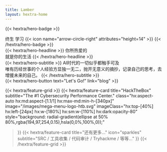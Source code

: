 ```yaml
---
title: Lamber
layout: hextra-home
---
```


{{< hextra/hero-badge >}}
  <div class="hx:w-2 hx:h-2 hx:rounded-full hx:bg-primary-400"></div>
  <span>终生 学习</span>
  {{< icon name="arrow-circle-right" attributes="height=14" >}}
{{< /hextra/hero-badge >}}

<div class="hx:mt-6 hx:mb-6">
{{< hextra/hero-headline >}}
  你所热爱的&nbsp;<br class="hx:sm:block hx:hidden" />就是你的生活
{{< /hextra/hero-headline >}}
</div>

<div class="hx:mb-12">
{{< hextra/hero-subtitle >}}
  AI时代的一切似乎都触手可及&nbsp;<br class="hx:sm:block hx:hidden" />唯有历经世事的个人经验方显独一无二，抛开无意义的摘抄，记录自己的思考，去增援未来的自己。
{{< /hextra/hero-subtitle >}}
</div>

<div class="hx:mb-6">
{{< hextra/hero-button text="Let's Go!" link="blog" >}}
</div>

<div class="hx:mt-6"></div>

{{< hextra/feature-grid >}}
  {{< hextra/feature-card
    title="HackTheBox"
    subtitle="The #1 Cybersecurity Performance Center."
    class="hx:aspect-auto hx:md:aspect-[1.1/1] hx:max-md:min-h-[340px]"
    image="/images/mega-menu-logo-htb.svg"
    imageClass="hx:top-[40%] hx:left-[24px] hx:w-[180%] hx:sm:w-[110%] hx:dark:opacity-80"
    style="background: radial-gradient(ellipse at 50% 80%,rgba(194,97,254,0.15),hsla(0,0%,100%,0));"
  >}}
  {{< hextra/feature-card
    title="还有更多..."
    icon="sparkles"
    subtitle="SRC / 工具收集 / 代码审计 / Tryhackme / 等等..."
  >}}
{{< /hextra/feature-grid >}}
